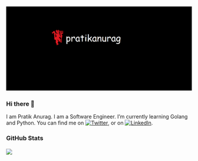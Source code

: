 [![Header](https://raw.githubusercontent.com/pratik-anurag/pratik-anurag/pratik-anurag/readme_header.png "Header")](https://pratikanurag.github.io//)

### Hi there 👋


I am Pratik Anurag. I am a Software Engineer. I’m currently learning Golang and Python. You can find me on [![Twitter][1.1]][1],  or on [![LinkedIn][2.1]][2].


<!--
**pratik-anurag/pratik-anurag** is a ✨ _special_ ✨ repository because its `README.md` (this file) appears on your GitHub profile.

Here are some ideas to get you started:


- 🌱 I’m currently learning ...
- 👯 I’m looking to collaborate on ...
- 🤔 I’m looking for help with ...
- 💬 Ask me about ...

- 😄 Pronouns: ...
- ⚡ Fun fact: ...
-->
### GitHub Stats
<a href="https://github.com/pratik-anurag/pratik-anurag">
  <img align="center" src="https://github-readme-stats.vercel.app/api/top-langs/?username=pratik-anurag&hide=java,html&title_color=ffffff&text_color=1d1f21&icon_color=2bbc8a&bg_color=ffffff" />
</a>

[1.1]: http://i.imgur.com/wWzX9uB.png (twitter icon without padding)
[2.1]: https://raw.githubusercontent.com/MartinHeinz/MartinHeinz/master/linkedin-3-16.png (LinkedIn icon without padding)

[1]: https://twitter.com/pratikanurag
[2]: https://in.linkedin.com/in/pratik-anurag
